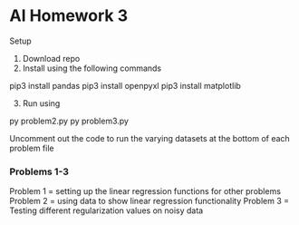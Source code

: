 # AI Homework 3

Setup

1. Download repo
2. Install using the following commands

pip3 install pandas
pip3 install openpyxl 
pip3 install matplotlib

3. Run using

py problem2.py
py problem3.py

Uncomment out the code to run the varying datasets at the bottom of each problem file

### Problems 1-3
Problem 1 = setting up the linear regression functions for other problems
Problem 2 = using data to show linear regression functionality
Problem 3 = Testing different regularization values on noisy data

